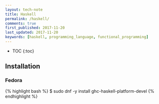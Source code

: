 ```yaml
---
layout: tech-note
title: Haskell
permalink: /haskell/
comments: true
first_published: 2017-11-20
last_updated: 2017-11-20
keywords: [haskell, programming_language, functional_programming]
---
```


* TOC
{:toc}

## Installation

### Fedora

{% highlight bash %}
$ sudo dnf -y install ghc-haskell-platform-devel
{% endhighlight %}
